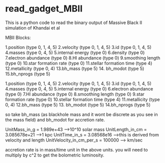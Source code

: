 # read_gadget_MBII
This is a python code to read the binary output of Massive Black II simulation of Khandai et al

MBII Blocks:

1.position (type 0, 1, 4, 5)
2.velocity (type 0, 1, 4, 5)
3.id       (type 0, 1, 4, 5)
4.masses   (type 0, 4, 5)
5.internal energy (type 0)
6.density (type 0)
7.electron abundance (type 0)
8.HI abundance (type 0)
9.smoothing length (type 0)
10.star formation rate (type 0)
11.stellar formation time (type 4)
12.metallicity (type 0, 4)
13.bh_mass (type 5)
14. bh_modot (type 5)
15.bh_nprogs (type 5)


1.position (type 0, 1, 4, 5)
2.velocity (type 0, 1, 4, 5)
3.id       (type 0, 1, 4, 5)
4.masses   (type 0, 4, 5)
5.internal energy (type 0)
6.electron abundance (type 0)
7.HI abundance (type 0)
8.smoothing length (type 0)
9.star formation rate (type 0)
10.stellar formation time (type 4)
11.metallicity (type 0, 4)
12.bh_mass (type 5)
13. bh_modot (type 5)
14.bh_nprogs (type 5)

so take bh_mass (as blackhole mass and it wont be discrete as you see in the mass field)
and bh_modot for accretion rate.

UnitMass_in_g = 1.989e+43            -->10^10 solar mass
UnitLength_in_cm = 3.085678e+21      -->1 kpc
UnitTime_in_s = 3.08568e16           -->this is derived from velocity and length
UnitVelocity_in_cm_per_s = 100000    --> km/sec

accretion rate is in mass/time unit in the above units. you will need to multiply by 
c^2 to get the bolometric luminosity.
